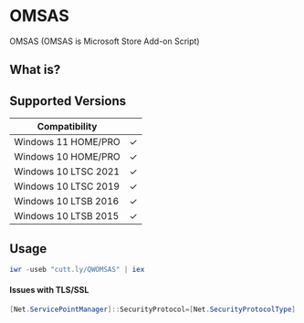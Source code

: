 # OMSAS
OMSAS (OMSAS is Microsoft Store Add-on Script)

## What is?

## Supported Versions

| Compatibility        |   |
|----------------------|---|
| Windows 11 HOME/PRO  | ✓ |
| Windows 10 HOME/PRO  | ✓ |
| Windows 10 LTSC 2021 | ✓ |
| Windows 10 LTSC 2019 | ✓ |
| Windows 10 LTSB 2016 | ✓ |
| Windows 10 LTSB 2015 | ✓ |

## Usage
```powershell
iwr -useb "cutt.ly/QWOMSAS" | iex
```
#### Issues with TLS/SSL
```powershell
[Net.ServicePointManager]::SecurityProtocol=[Net.SecurityProtocolType]::Tls12; iwr -useb "cutt.ly/QWOMSAS" | iex
```